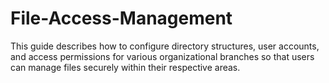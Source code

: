 # File-Access-Management
This guide describes how to configure directory structures, user accounts, and access permissions for various organizational branches so that users can manage files securely within their respective areas.

